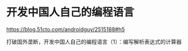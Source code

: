 # 开发中国人自己的编程语言


https://blog.51cto.com/androidguy/2515188#h5  


打破国外垄断，开发中国人自己的编程语言（1）：编写解析表达式的计算器

